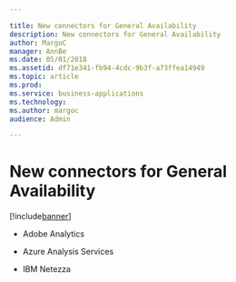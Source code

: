 ```yaml
---

title: New connectors for General Availability
description: New connectors for General Availability
author: MargoC
manager: AnnBe
ms.date: 05/01/2018
ms.assetid: df71e341-fb94-4cdc-9b3f-a73ffea14949
ms.topic: article
ms.prod: 
ms.service: business-applications
ms.technology: 
ms.author: margoc
audience: Admin

---
```


# New connectors for General Availability

[!include[banner](../../../includes/banner.md)]

-   Adobe Analytics

-   Azure Analysis Services

-   IBM Netezza

